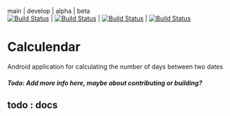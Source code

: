 main | develop | alpha | beta    
[![Build Status](https://drone.kennethfechter.com/api/badges/kfechter/Calculendar/status.svg?ref=refs/heads/main)]() | [![Build Status](https://drone.kennethfechter.com/api/badges/kfechter/Calculendar/status.svg?ref=refs/heads/develop)]() | [![Build Status](https://drone.kennethfechter.com/api/badges/kfechter/Calculendar/status.svg?ref=refs/heads/alpha)]() | [![Build Status](https://drone.kennethfechter.com/api/badges/kfechter/Calculendar/status.svg?ref=refs/heads/beta)]()



# Calculendar

Android application for calculating the number of days between two dates

##### Todo: Add more info here, maybe about contributing or building?

## todo : docs

